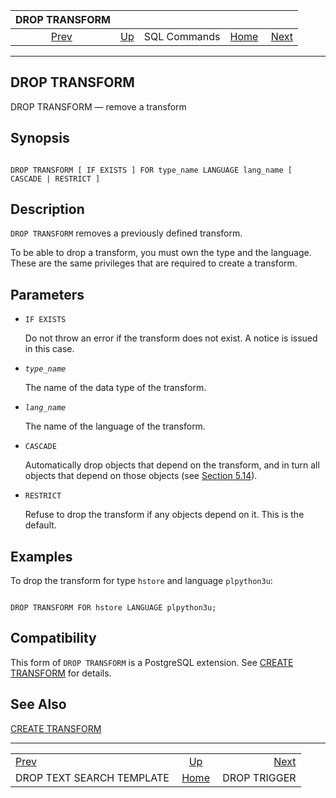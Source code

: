 

|                        DROP TRANSFORM                        |                                        |              |                                                       |                                              |
| :----------------------------------------------------------: | :------------------------------------- | :----------: | ----------------------------------------------------: | -------------------------------------------: |
| [Prev](sql-droptstemplate.html "DROP TEXT SEARCH TEMPLATE")  | [Up](sql-commands.html "SQL Commands") | SQL Commands | [Home](index.html "PostgreSQL 17devel Documentation") |  [Next](sql-droptrigger.html "DROP TRIGGER") |

***

## DROP TRANSFORM

DROP TRANSFORM — remove a transform

## Synopsis

```

DROP TRANSFORM [ IF EXISTS ] FOR type_name LANGUAGE lang_name [ CASCADE | RESTRICT ]
```

## Description

`DROP TRANSFORM` removes a previously defined transform.

To be able to drop a transform, you must own the type and the language. These are the same privileges that are required to create a transform.

## Parameters

* `IF EXISTS`

    Do not throw an error if the transform does not exist. A notice is issued in this case.

* *`type_name`*

    The name of the data type of the transform.

* *`lang_name`*

    The name of the language of the transform.

* `CASCADE`

    Automatically drop objects that depend on the transform, and in turn all objects that depend on those objects (see [Section 5.14](ddl-depend.html "5.14. Dependency Tracking")).

* `RESTRICT`

    Refuse to drop the transform if any objects depend on it. This is the default.

## Examples

To drop the transform for type `hstore` and language `plpython3u`:

```

DROP TRANSFORM FOR hstore LANGUAGE plpython3u;
```

## Compatibility

This form of `DROP TRANSFORM` is a PostgreSQL extension. See [CREATE TRANSFORM](sql-createtransform.html "CREATE TRANSFORM") for details.

## See Also

[CREATE TRANSFORM](sql-createtransform.html "CREATE TRANSFORM")

***

|                                                              |                                                       |                                              |
| :----------------------------------------------------------- | :---------------------------------------------------: | -------------------------------------------: |
| [Prev](sql-droptstemplate.html "DROP TEXT SEARCH TEMPLATE")  |         [Up](sql-commands.html "SQL Commands")        |  [Next](sql-droptrigger.html "DROP TRIGGER") |
| DROP TEXT SEARCH TEMPLATE                                    | [Home](index.html "PostgreSQL 17devel Documentation") |                                 DROP TRIGGER |
